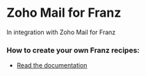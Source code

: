# Zoho Mail for Franz
In integration with Zoho Mail for Franz

### How to create your own Franz recipes:
* [Read the documentation](https://github.com/meetfranz/plugins)
